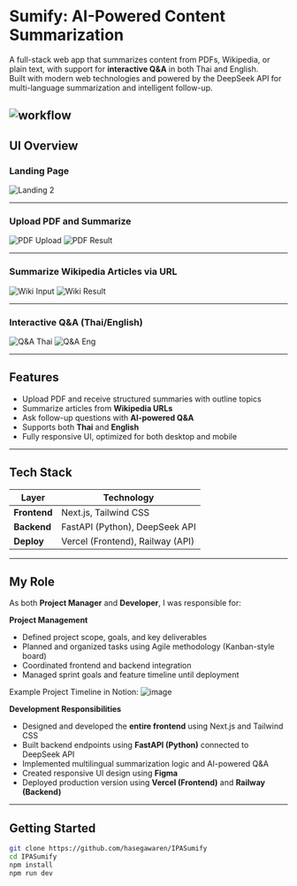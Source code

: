# Sumify: AI-Powered Content Summarization

A full-stack web app that summarizes content from PDFs, Wikipedia, or plain text, with support for **interactive Q&A** in both Thai and English.  
Built with modern web technologies and powered by the DeepSeek API for multi-language summarization and intelligent follow-up.

![workflow](https://github.com/user-attachments/assets/c42d6b39-0984-4a0b-bddf-445b8afb6068)
---

## UI Overview

### Landing Page
![Landing 2](https://github.com/user-attachments/assets/e97617b8-ed7f-4cc6-9d6f-1185b6314e38)

---

### Upload PDF and Summarize
![PDF Upload](https://github.com/user-attachments/assets/7fb06f18-a4cc-48ec-b8ba-2b01df1e4688)
![PDF Result](https://github.com/user-attachments/assets/95938dec-9be9-46e2-84a5-7e2f8b82ec3a)

---

### Summarize Wikipedia Articles via URL
![Wiki Input](https://github.com/user-attachments/assets/22b52ed7-4cbf-49e6-acc9-8216d0bbca57)
![Wiki Result](https://github.com/user-attachments/assets/6411226b-597e-41b0-bc2b-3af36b6f3b5f)

---

### Interactive Q&A (Thai/English)
![Q&A Thai](https://github.com/user-attachments/assets/e233fb1d-4fd1-456d-8dfd-89bc8172a21f)
![Q&A Eng](https://github.com/user-attachments/assets/a8c40875-f59b-4f4c-809b-75665e7fb5ac)

---

## Features

-  Upload PDF and receive structured summaries with outline topics
-  Summarize articles from **Wikipedia URLs**
-  Ask follow-up questions with **AI-powered Q&A**
-  Supports both **Thai** and **English**
-  Fully responsive UI, optimized for both desktop and mobile

---

##  Tech Stack

| Layer        | Technology                         |
|--------------|-------------------------------------|
| **Frontend** | Next.js, Tailwind CSS              |
| **Backend**  | FastAPI (Python), DeepSeek API     |
| **Deploy**   | Vercel (Frontend), Railway (API)   |

---

## My Role

As both **Project Manager** and **Developer**, I was responsible for:

**Project Management**
- Defined project scope, goals, and key deliverables
- Planned and organized tasks using Agile methodology (Kanban-style board)
- Coordinated frontend and backend integration
- Managed sprint goals and feature timeline until deployment

Example Project Timeline in Notion:
![image](https://github.com/user-attachments/assets/03fe227b-2d5e-4aad-8c4e-4fe457b8cc9e)


**Development Responsibilities**
- Designed and developed the **entire frontend** using Next.js and Tailwind CSS
- Built backend endpoints using **FastAPI (Python)** connected to DeepSeek API
- Implemented multilingual summarization logic and AI-powered Q&A
- Created responsive UI design using **Figma**
- Deployed production version using **Vercel (Frontend)** and **Railway (Backend)**

---

##  Getting Started

```bash
git clone https://github.com/hasegawaren/IPASumify
cd IPASumify
npm install
npm run dev
